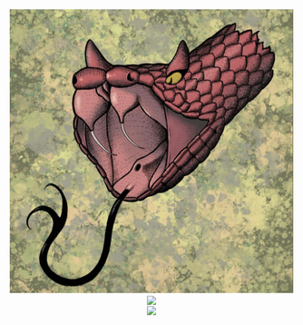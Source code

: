 <div align="center">
    <img width=500px src="Images/YERE5413.JPG">
    <br>
    <img align="center" src="https://github-readme-stats.vercel.app/api?username=ramonm47&hide=stars,issues&include_all_commits=true&count_private=true&show_icons=true&theme=react" /> 
    <br> 
    <img align="center" src="https://github-readme-stats.vercel.app/api/top-langs/?username=ramonm47&layout=compact&theme=react" />
</div>